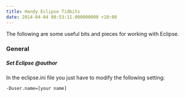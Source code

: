 ```yaml
---
title: Handy Eclipse Tidbits
date: 2014-04-04 08:53:11.000000000 +10:00
---
```

The following are some useful bits and pieces for working with Eclipse.

### General
##### Set Eclipse @author
In the eclipse.ini file you just have to modify the following setting:

```
-Duser.name=[your name]
```
